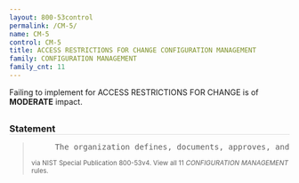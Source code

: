 ```yaml
---
layout: 800-53control
permalink: /CM-5/
name: CM-5
control: CM-5
title: ACCESS RESTRICTIONS FOR CHANGE CONFIGURATION MANAGEMENT
family: CONFIGURATION MANAGEMENT
family_cnt: 11
---
```

<p class="text-warning">Failing to implement for ACCESS RESTRICTIONS FOR CHANGE is of <b>MODERATE</b> impact.</p>

<h3 style="border-bottom:1px solid #ddd;margin:30px 0 8px 0;">Statement</h3>
<blockquote>
<pre>     The organization defines, documents, approves, and enforces physical and logical access restrictions associated with changes to the information system. 
</pre>
<p><small>via NIST Special Publication 800-53v4. View all 11 <i>CONFIGURATION MANAGEMENT</i> rules. <a href="/cce/ssg/group/$Group_id"><span class="glyphicon glyphicon-link"></span></a> </small></p>
</blockquote>

